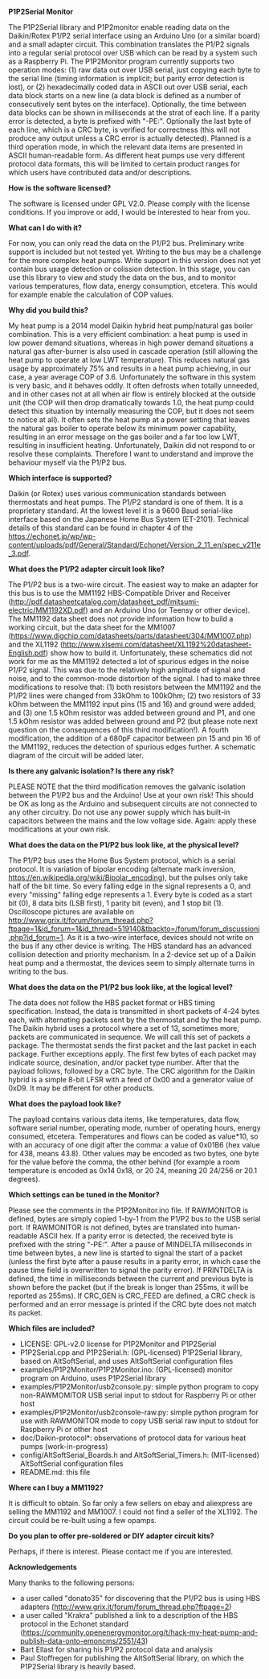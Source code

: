 **P1P2Serial Monitor**

The P1P2Serial library and P1P2monitor enable reading data on the Daikin/Rotex P1/P2 serial interface using an Arduino Uno (or a similar board) and a small adapter circuit. This combination translates the P1/P2 signals into a regular serial protocol over USB which can be read by a system such as a Raspberry Pi. The P1P2Monitor program currently supports two operation modes:
(1) raw data out over USB serial, just copying each byte to the serial line (timing information is implicit; but parity error detection is lost), or
(2) hexadecimally coded data in ASCII out over USB serial, each data block starts on a new line (a data block is defined as a number of consecutively sent bytes on the interface). Optionally, the time between data blocks can be shown in milliseconds at the strat of each line. If a parity error is detected, a byte is prefixed with "-PE:". Optionally the last byte of each line, which is a CRC byte, is verified for correctness (this will not produce any output unless a CRC error is actually detected).
Planned is a third operation mode, in which the relevant data items are presented in ASCII human-readable form. As different heat pumps use very different protocol data formats, this will be limited to certain product ranges for which users have contributed data and/or descriptions.

**How is the software licensed?**

The software is licensed under GPL V2.0. Please comply with the license conditions. If you improve or add, I would be interested to hear from you.

**What can I do with it?**

For now, you can only read the data on the P1/P2 bus. Preliminary write support is included but not tested yet. Writing to the bus may be a challenge for the more complex heat pumps. Write support in this version does not yet contain bus usage detection or colission detection. In this stage, you can use this library to view and study the data on the bus, and to monitor various temperatures, flow data, energy consumption, etcetera. This would for example enable the calculation of COP values.

**Why did you build this?**

My heat pump is a 2014 model Daikin hybrid heat pump/natural gas boiler combination. This is a very efficient combination: a heat pump is used in low power demand situations, whereas in high power demand situations a natural gas after-burner is also used in cascade operation (still allowing the heat pump to operate at low LWT temperature). This reduces natural gas usage by approximately 75% and results in a heat pump achieving, in our case, a year average COP of 3.6. Unfortunately the software in this system is very basic, and it behaves oddly. It often defrosts when totally unneeded, and in other cases not at all when air flow is entirely blocked at the outside unit (the COP will then drop dramatically towards 1.0, the heat pump could detect this situation by internally measuring the COP, but it does not seem to notice at all). It often sets the heat pump at a power setting that leaves the natural gas boiler to operate below its minimum power capability, resulting in an error message on the gas boiler and a far too low LWT, resulting in insufficient heating. Unfortunately, Daikin did not respond to or resolve these complaints. Therefore I want to understand and improve the behaviour myself via the P1/P2 bus.

**Which interface is supported?**

Daikin (or Rotex) uses various communication standards between thermostats and heat pumps. The P1/P2 standard is one of them. It is a proprietary standard. At the lowest level it is a 9600 Baud serial-like interface based on the Japanese Home Bus System (ET-2101). Technical details of this standard can be found in chapter 4 of the https://echonet.jp/wp/wp-content/uploads/pdf/General/Standard/Echonet/Version_2_11_en/spec_v211e_3.pdf.

**What does the P1/P2 adapter circuit look like?**

The P1/P2 bus is a two-wire circuit. The easiest way to make an adapter for this bus is to use the MM1192 HBS-Compatible Driver and Receiver (http://pdf.datasheetcatalog.com/datasheet_pdf/mitsumi-electric/MM1192XD.pdf) and an Arduino Uno (or Teensy or other device). The MM1192 data sheet does not provide information how to build a working circuit, but the data sheet for the MM1007 (https://www.digchip.com/datasheets/parts/datasheet/304/MM1007.php) and the XL1192 (http://www.xlsemi.com/datasheet/XL1192%20datasheet-English.pdf) show how to build it. Unfortunately, these schematics did not work for me as the MM1192 detected a lot of spurious edges in the noise P1/P2 signal. This was due to the relatively high amplitude of signal and noise, and to the common-mode distortion of the signal. I had to make three modifications to resolve that: (1) both resistors between the MM1192 and the P1/P2 lines were changed from 33kOhm to 100kOhm; (2) two resistors of 33 kOhm between the MM1192 input pins (15 and 16) and ground were added; and (3) one 1.5 kOhm resistor was added between ground and P1, and one 1.5 kOhm resistor was added between ground and P2 (but please note next question on the consequences of this third modification!). A fourth modification, the addition of a 680pF capacitor between pin 15 and pin 16 of the MM1192, reduces the detection of spurious edges further. A schematic diagram of the circuit will be added later.

**Is there any galvanic isolation? Is there any risk?**

PLEASE NOTE that the third modification removes the galvanic isolation between the P1/P2 bus and the Arduino! Use at your own risk! This should be OK as long as the Arduino and subsequent circuits are not connected to any other circuitry. Do not use any power supply which has built-in capacitors between the mains and the low voltage side. Again: apply these modifications at your own risk.

**What does the data on the P1/P2 bus look like, at the physical level?**

The P1/P2 bus uses the Home Bus System protocol, which is a serial protocol. It is variation of bipolar encoding (alternate mark inversion, https://en.wikipedia.org/wiki/Bipolar_encoding), but the pulses only take half of the bit time. So every falling edge in the signal represents a 0, and every "missing" falling edge represents a 1. Every byte is coded as a start bit (0), 8 data bits (LSB first), 1 parity bit (even), and 1 stop bit (1). Oscilloscope pictures are available on http://www.grix.it/forum/forum_thread.php?ftpage=1&id_forum=1&id_thread=519140&tbackto=/forum/forum_discussioni.php?id_forum=1. As it is a two-wire interface, devices should not write on the bus if any other device is writing. The HBS standard has an advanced collision detection and priority mechanism. In a 2-device set up of a Daikin heat pump and a thermostat, the devices seem to simply alternate turns in writing to the bus.

**What does the data on the P1/P2 bus look like, at the logical level?**

The data does not follow the HBS packet format or HBS timing specification. Instead, the data is transmitted in short packets of 4-24 bytes each, with alternating packets sent by the thermostat and by the heat pump. The Daikin hybrid uses a protocol where a set of 13, sometimes more, packets are communicated in sequence. We will call this set of packets a package. The thermostat sends the first packet and the last packet in each package. Further exceptions apply. The first few bytes of each packet may indicate source, desination, and/or packet type number. After that the payload follows, followed by a CRC byte. The CRC algorithm for the Daikin hybrid is a simple 8-bit LFSR with a feed of 0x00 and a generator value of 0xD9. It may be different for other products.

**What does the payload look like?**

The payload contains various data items, like temperatures, data flow, software serial number, operating mode, number of operating hours, energy consumed, etcetera. Temperatures and flows can be coded as value\*10, so with an accuracy of one digit after the comma: a value of 0x01B6 (hex value for 438, means 43.8). Other values may be encoded as two bytes, one byte for the value before the comma, the other behind (for example a room temperature is encoded as 0x14 0x18, or 20 24, meaning 20 24/256 or 20.1 degrees).

**Which settings can be tuned in the Monitor?**

Please see the comments in the P1P2Monitor.ino file. If RAWMONITOR is defined, bytes are simply copied 1-by-1 from the P1/P2 bus to the USB serial port. If RAWMONITOR is not defined, bytes are translated into human-readable ASCII hex. If a parity error is detected, the received byte is prefixed with the string "-PE:". After a pause of MINDELTA milliseconds in time between bytes, a new line is started to signal the start of a packet (unless the first byte after a pause results in a parity error, in which case the pause time field is overwritten to signal the parity error). If PRINTDELTA is defined, the time in milliseconds between the current and previous byte is shown before the packet (but if the break is longer than 255ms, it will be reported as 255ms). If CRC_GEN is CRC_FEED are defined, a CRC check is performed and an error message is printed if the CRC byte does not match its packet.

**Which files are included?**

- LICENSE: GPL-v2.0 license for P1P2Monitor and P1P2Serial
- P1P2Serial.cpp and P1P2Serial.h: (GPL-licensed) P1P2Serial library, based on AltSoftSerial, and uses AltSoftSerial configuration files
- examples/P1P2Monitor/P1P2Monitor.ino: (GPL-licensed) monitor program on Arduino, uses P1P2Serial library
- examples/P1P2Monitor/usb2console.py: simple python program to copy non-RAWMOMITOR USB serial input to stdout for Raspberry Pi or other host
- examples/P1P2Monitor/usb2console-raw.py: simple python program for use with RAWMONITOR mode to copy USB serial raw input to stdout for Raspberry Pi or other host
- doc/Daikin-protocol\*: observations of protocol data for various heat pumps (work-in-progress)
- config/AltSoftSerial_Boards.h and AltSoftSerial_Timers.h: (MIT-licensed) AltSoftSerial configuration files
- README.md: this file

**Where can I buy a MM1192?**

It is difficult to obtain. So far only a few sellers on ebay and aliexpress are selling the MM1192 and MM1007. I could not find a seller of the XL1192. The circuit could be re-built using a few opamps.

**Do you plan to offer pre-soldered or DIY adapter circuit kits?**

Perhaps, if there is interest. Please contact me if you are interested.

**Acknowledgements**

Many thanks to the following persons:
- a user called "donato35" for discovering that the P1/P2 bus is using HBS adapters (http://www.grix.it/forum/forum_thread.php?ftpage=2)
- a user called "Krakra" published a link to a description of the HBS protocol in the Echonet standard (https://community.openenergymonitor.org/t/hack-my-heat-pump-and-publish-data-onto-emoncms/2551/43)
- Bart Ellast for sharing his P1/P2 protocol data and analysis
- Paul Stoffregen for publishing the AltSoftSerial library, on which the P1P2Serial library is heavily based.
